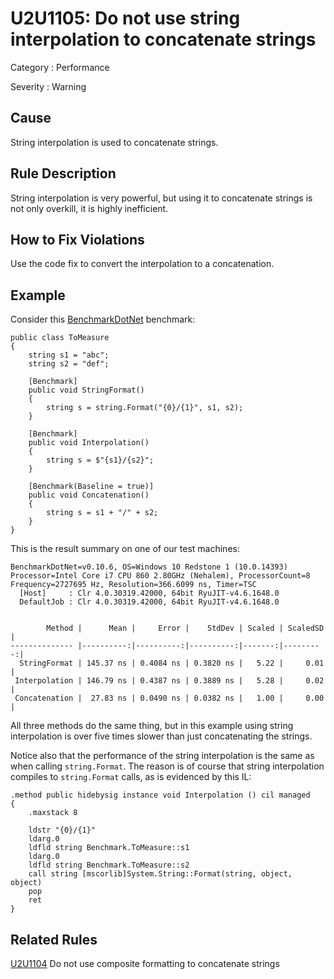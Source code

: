 # U2U1105: Do not use string interpolation to concatenate strings

Category : Performance

Severity : Warning

## Cause

String interpolation is used to concatenate strings.

## Rule Description

String interpolation is very powerful, but using it to concatenate strings is not only overkill, it is highly inefficient.

## How to Fix Violations

Use the code fix to convert the interpolation to a concatenation.

## Example

Consider this [BenchmarkDotNet](http://benchmarkdotnet.org/) benchmark:

    public class ToMeasure
    {
        string s1 = "abc";
        string s2 = "def";

        [Benchmark]
        public void StringFormat()
        {
            string s = string.Format("{0}/{1}", s1, s2);
        }

        [Benchmark]
        public void Interpolation()
        {
            string s = $"{s1}/{s2}";
        }

        [Benchmark(Baseline = true)]
        public void Concatenation()
        {
            string s = s1 + "/" + s2;
        }
    }

This is the result summary on one of our test machines:

    BenchmarkDotNet=v0.10.6, OS=Windows 10 Redstone 1 (10.0.14393)
    Processor=Intel Core i7 CPU 860 2.80GHz (Nehalem), ProcessorCount=8
    Frequency=2727695 Hz, Resolution=366.6099 ns, Timer=TSC
      [Host]     : Clr 4.0.30319.42000, 64bit RyuJIT-v4.6.1648.0
      DefaultJob : Clr 4.0.30319.42000, 64bit RyuJIT-v4.6.1648.0
    
    
            Method |      Mean |     Error |    StdDev | Scaled | ScaledSD |
    -------------- |----------:|----------:|----------:|-------:|---------:|
      StringFormat | 145.37 ns | 0.4084 ns | 0.3820 ns |   5.22 |     0.01 |
     Interpolation | 146.79 ns | 0.4387 ns | 0.3889 ns |   5.28 |     0.02 |
     Concatenation |  27.83 ns | 0.0490 ns | 0.0382 ns |   1.00 |     0.00 |

All three methods do the same thing, but in this example using string interpolation is over five times slower than just concatenating the strings.

Notice also that the performance of the string interpolation is the same as when calling `string.Format`. The reason is of course that
string interpolation compiles to `string.Format` calls, as is evidenced by this IL:

    .method public hidebysig instance void Interpolation () cil managed 
    {
        .maxstack 8
    
        ldstr "{0}/{1}"
        ldarg.0
        ldfld string Benchmark.ToMeasure::s1
        ldarg.0
        ldfld string Benchmark.ToMeasure::s2
        call string [mscorlib]System.String::Format(string, object, object)
        pop
        ret
    }

## Related Rules

[U2U1104](U2U1104.md) Do not use composite formatting to concatenate strings
